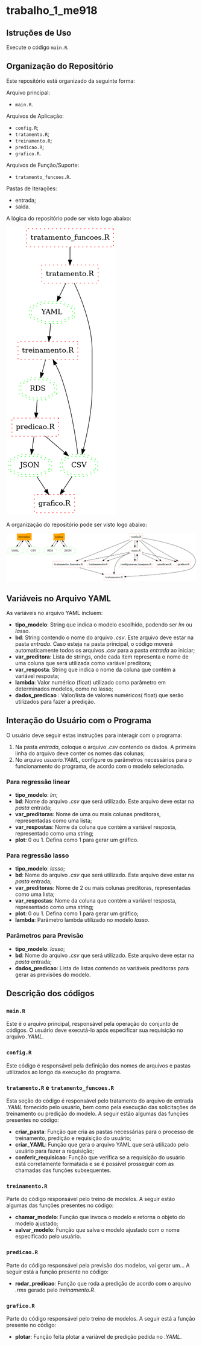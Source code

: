 # trabalho_1_me918

## Istruções de Uso

Execute o código ```main.R```.

## Organização do Repositório

Este repositório está organizado da seguinte forma:

Arquivo principal:
- ```main.R```.

Arquivos de Aplicação:
- ```config.R```;
- ```tratamento.R```;
- ```treinamento.R```;
- ```predicao.R```;
- ```grafico.R```.

Arquivos de Função/Suporte:
- ```tratamento_funcoes.R```.

Pastas de Iterações:
- entrada;
- saida.

A lógica do repositório pode ser visto logo abaixo:

![Grafo de Lógica](imagens_instrucoes/grafo_logica.png)

A organização do repositório pode ser visto logo abaixo:

![Grafo de Organização](imagens_instrucoes/grafo_organizacao.png)

## Variáveis no Arquivo YAML

As variáveis no arquivo YAML incluem:

- **tipo_modelo**: String que indica o modelo escolhido, podendo ser *lm* ou *lasso*.
- **bd**: String contendo o nome do arquivo *.csv*. Este arquivo deve estar na pasta *entrada*. Caso esteja na pasta principal, o código moverá automaticamente todos os arquivos *.csv* para a pasta *entrada* ao iniciar;
- **var_preditora**: Lista de strings, onde cada item representa o nome de uma coluna que será utilizada como variável preditora;
- **var_resposta**: String que indica o nome da coluna que contém a variável resposta;
- **lambda**: Valor numérico (float) utilizado como parâmetro em determinados modelos, como no lasso;
- **dados_predicao** : Valor/lista de valores numéricos( float) que serão utilizados para fazer a predição.

## Interação do Usuário com o Programa

O usuário deve seguir estas instruções para interagir com o programa:

1. Na pasta *entrada*, coloque o arquivo *.csv* contendo os dados. A primeira linha do arquivo deve conter os nomes das colunas;
2. No arquivo *usuario.YAML*, configure os parâmetros necessários para o funcionamento do programa, de acordo com o modelo selecionado.

### **Para regressão linear**

- **tipo_modelo**: *lm*;
- **bd**:  Nome do arquivo *.csv* que será utilizado. Este arquivo deve estar na *pasta* entrada;
- **var_preditoras**: Nome de uma ou mais colunas preditoras, representadas como uma lista;
- **var_respostas**: Nome da coluna que contém a variável resposta, representado como uma string;
- **plot**: 0 ou 1. Defina como 1 para gerar um gráfico.

### **Para regressão lasso**

- **tipo_modelo**: *lasso*;
- **bd**:  Nome do arquivo *.csv* que será utilizado. Este arquivo deve estar na *pasta* entrada;
- **var_preditoras**: Nome de 2 ou mais colunas preditoras, representadas como uma lista;
- **var_respostas**: Nome da coluna que contém a variável resposta, representado como uma string;
- **plot**: 0 ou 1. Defina como 1 para gerar um gráfico;
- **lambda**: Parâmetro lambda utilizado no modelo *lasso*.

### **Parâmetros para Previsão**

- **tipo_modelo**: *lasso*;
- **bd**:  Nome do arquivo *.csv* que será utilizado. Este arquivo deve estar na *pasta* entrada;
- **dados_predicao**: Lista de listas contendo as variáveis preditoras para gerar as previsões do modelo.

## Descrição dos códigos

### ```main.R```

Este é o arquivo principal, responsável pela operação do conjunto de códigos. O usuário deve executá-lo após especificar sua requisição no arquivo *.YAML*.

### ```config.R```

Este código é responsável pela definição dos nomes de arquivos e pastas utilizados ao longo da execução do programa.

### ```tratamento.R``` e ```tratamento_funcoes.R```

Esta seção do código é responsável pelo tratamento do arquivo de entrada *.YAML* fornecido pelo usuário, bem como pela execução das solicitações de treinamento ou predição do modelo.
A seguir estão algumas das funções presentes no código:

- **criar_pasta**: Função que cria as pastas necessárias para o processo de treinamento, predição e requisição do usuário;
- **criar_YAML**: Função que gera o arquivo YAML que será utilizado pelo usuário para fazer a requisição;
- **conferir_requisicao**: Função que verifica se a requisição do usuário está corretamente formatada e se é possível prosseguir com as chamadas das funções subsequentes.

### ```treinamento.R```

Parte do código responsável pelo treino de modelos.
A seguir estão algumas das funções presentes no código:

- **chamar_modelo**: Função que invoca o modelo e retorna o objeto do modelo ajustado;
- **salvar_modelo**: Função que salva o modelo ajustado com o nome especificado pelo usuário.

### ```predicao.R```

Parte do código responsável pela previsão dos modelos, vai gerar um...
A seguir está a função presente no código:

- **rodar_predicao**: Função que roda a predição de acordo com o arquivo *.rms* gerado pelo *treinamento.R*.

### ```grafico.R```

Parte do código responsável pelo treino de modelos.
A seguir está a função presente no código:

- **plotar**: Função feita plotar a variável de predição pedida no *.YAML*.

